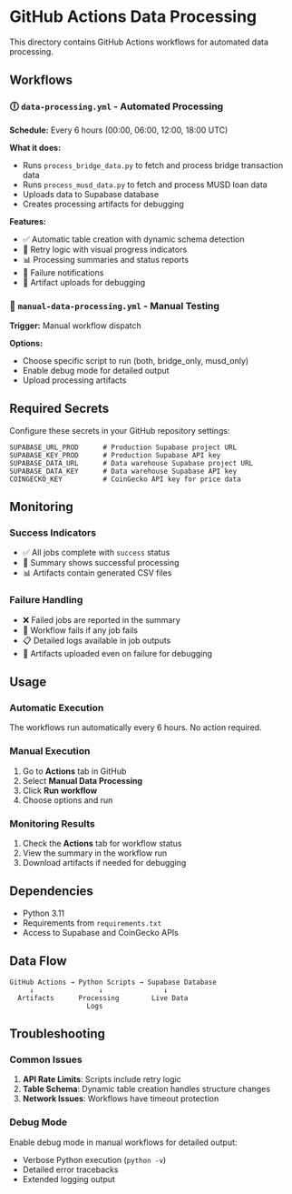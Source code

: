 # GitHub Actions Data Processing

This directory contains GitHub Actions workflows for automated data processing.

## Workflows

### 🕕 `data-processing.yml` - Automated Processing
**Schedule:** Every 6 hours (00:00, 06:00, 12:00, 18:00 UTC)

**What it does:**
- Runs `process_bridge_data.py` to fetch and process bridge transaction data
- Runs `process_musd_data.py` to fetch and process MUSD loan data
- Uploads data to Supabase database
- Creates processing artifacts for debugging

**Features:**
- ✅ Automatic table creation with dynamic schema detection
- 🔄 Retry logic with visual progress indicators
- 📊 Processing summaries and status reports
- 🚨 Failure notifications
- 📁 Artifact uploads for debugging

### 🔧 `manual-data-processing.yml` - Manual Testing
**Trigger:** Manual workflow dispatch

**Options:**
- Choose specific script to run (both, bridge_only, musd_only)
- Enable debug mode for detailed output
- Upload processing artifacts

## Required Secrets

Configure these secrets in your GitHub repository settings:

```
SUPABASE_URL_PROD      # Production Supabase project URL
SUPABASE_KEY_PROD      # Production Supabase API key
SUPABASE_DATA_URL      # Data warehouse Supabase project URL  
SUPABASE_DATA_KEY      # Data warehouse Supabase API key
COINGECKO_KEY          # CoinGecko API key for price data
```

## Monitoring

### Success Indicators
- ✅ All jobs complete with `success` status
- 🎉 Summary shows successful processing
- 📊 Artifacts contain generated CSV files

### Failure Handling
- ❌ Failed jobs are reported in the summary
- 🔔 Workflow fails if any job fails
- 📋 Detailed logs available in job outputs
- 📁 Artifacts uploaded even on failure for debugging

## Usage

### Automatic Execution
The workflows run automatically every 6 hours. No action required.

### Manual Execution
1. Go to **Actions** tab in GitHub
2. Select **Manual Data Processing**
3. Click **Run workflow**
4. Choose options and run

### Monitoring Results
1. Check the **Actions** tab for workflow status
2. View the summary in the workflow run
3. Download artifacts if needed for debugging

## Dependencies

- Python 3.11
- Requirements from `requirements.txt`
- Access to Supabase and CoinGecko APIs

## Data Flow

```
GitHub Actions → Python Scripts → Supabase Database
     ↓                ↓               ↓
  Artifacts      Processing        Live Data
                   Logs
```

## Troubleshooting

### Common Issues
1. **API Rate Limits**: Scripts include retry logic
2. **Table Schema**: Dynamic table creation handles structure changes
3. **Network Issues**: Workflows have timeout protection

### Debug Mode
Enable debug mode in manual workflows for detailed output:
- Verbose Python execution (`python -v`)
- Detailed error tracebacks
- Extended logging output